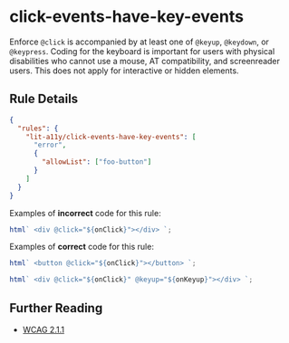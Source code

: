 # click-events-have-key-events

Enforce `@click` is accompanied by at least one of `@keyup`, `@keydown`, or `@keypress`. Coding for the keyboard is important for users with physical disabilities who cannot use a mouse, AT compatibility, and screenreader users. This does not apply for interactive or hidden elements.

## Rule Details

```json
{
  "rules": {
    "lit-a11y/click-events-have-key-events": [
      "error",
      {
        "allowList": ["foo-button"]
      }
    ]
  }
}
```

Examples of **incorrect** code for this rule:

```js
html` <div @click="${onClick}"></div> `;
```

Examples of **correct** code for this rule:

```js
html` <button @click="${onClick}"></button> `;
```

```js
html` <div @click="${onClick}" @keyup="${onKeyup}"></div> `;
```

## Further Reading

- [WCAG 2.1.1](https://www.w3.org/WAI/WCAG21/Understanding/keyboard)
